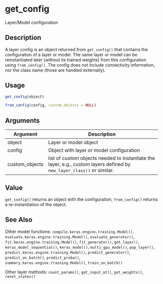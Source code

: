 # get_config


Layer/Model configuration




## Description

A layer config is an object returned from ``get_config()`` that contains the
configuration of a layer or model. The same layer or model can be
reinstantiated later (without its trained weights) from this configuration
using ``from_config()``. The config does not include connectivity information,
nor the class name (those are handled externally).





## Usage
```r
get_config(object)

from_config(config, custom_objects = NULL)
```




## Arguments


Argument      |Description
------------- |----------------
object | Layer or model object
config | Object with layer or model configuration
custom_objects | list of custom objects needed to instantiate the layer, e.g., custom layers defined by ``new_layer_class()`` or similar.





## Value

``get_config()`` returns an object with the configuration,
``from_config()`` returns a re-instantiation of the object.






## See Also

Other model functions: 
`compile.keras.engine.training.Model()`,
`evaluate.keras.engine.training.Model()`,
`evaluate_generator()`,
`fit.keras.engine.training.Model()`,
`fit_generator()`,
`get_layer()`,
`keras_model_sequential()`,
`keras_model()`,
`multi_gpu_model()`,
`pop_layer()`,
`predict.keras.engine.training.Model()`,
`predict_generator()`,
`predict_on_batch()`,
`predict_proba()`,
`summary.keras.engine.training.Model()`,
`train_on_batch()`

Other layer methods: 
`count_params()`,
`get_input_at()`,
`get_weights()`,
`reset_states()`



